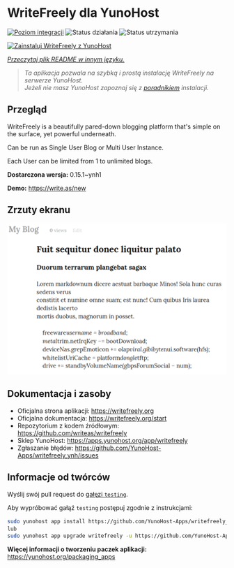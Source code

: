 <!--
To README zostało automatycznie wygenerowane przez <https://github.com/YunoHost/apps/tree/master/tools/readme_generator>
Nie powinno być ono edytowane ręcznie.
-->

# WriteFreely dla YunoHost

[![Poziom integracji](https://apps.yunohost.org/badge/integration/writefreely)](https://ci-apps.yunohost.org/ci/apps/writefreely/)
![Status działania](https://apps.yunohost.org/badge/state/writefreely)
![Status utrzymania](https://apps.yunohost.org/badge/maintained/writefreely)

[![Zainstaluj WriteFreely z YunoHost](https://install-app.yunohost.org/install-with-yunohost.svg)](https://install-app.yunohost.org/?app=writefreely)

*[Przeczytaj plik README w innym języku.](./ALL_README.md)*

> *Ta aplikacja pozwala na szybką i prostą instalację WriteFreely na serwerze YunoHost.*  
> *Jeżeli nie masz YunoHost zapoznaj się z [poradnikiem](https://yunohost.org/install) instalacji.*

## Przegląd

WriteFreely is a beautifully pared-down blogging platform that's simple on the surface, yet powerful underneath.

Can be run as Single User Blog or Multi User Instance.

Each User can be limited from 1 to unlimited blogs.

**Dostarczona wersja:** 0.15.1~ynh1

**Demo:** <https://write.as/new>

## Zrzuty ekranu

![Zrzut ekranu z WriteFreely](./doc/screenshots/screenshots2.png)

## Dokumentacja i zasoby

- Oficjalna strona aplikacji: <https://writefreely.org>
- Oficjalna dokumentacja: <https://writefreely.org/start>
- Repozytorium z kodem źródłowym: <https://github.com/writeas/writefreely>
- Sklep YunoHost: <https://apps.yunohost.org/app/writefreely>
- Zgłaszanie błędów: <https://github.com/YunoHost-Apps/writefreely_ynh/issues>

## Informacje od twórców

Wyślij swój pull request do [gałęzi `testing`](https://github.com/YunoHost-Apps/writefreely_ynh/tree/testing).

Aby wypróbować gałąź `testing` postępuj zgodnie z instrukcjami:

```bash
sudo yunohost app install https://github.com/YunoHost-Apps/writefreely_ynh/tree/testing --debug
lub
sudo yunohost app upgrade writefreely -u https://github.com/YunoHost-Apps/writefreely_ynh/tree/testing --debug
```

**Więcej informacji o tworzeniu paczek aplikacji:** <https://yunohost.org/packaging_apps>
